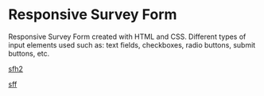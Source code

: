 # Responsive Survey Form
 
 
Responsive Survey Form created with HTML and CSS. Different types of input elements used such as: text fields, checkboxes, radio buttons, submit buttons, etc.


[sfh2](https://user-images.githubusercontent.com/99952793/155994904-56c4f2b8-fd21-4a10-93da-afd41bdd7e25.png)

[sff](https://user-images.githubusercontent.com/99952793/155995011-ad34899f-ff2c-4740-847b-6868344c3828.png)
